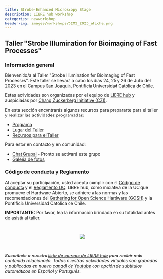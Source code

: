 ```yaml
---
title: Strobe-Enhanced Microscopy Stage
description: LIBRE hub workshop
categories: newworkshop
header-img: images/workshops/SEMS_2023_afiche.png
---
```


## Taller "Strobe Illumination for Bioimaging of Fast Processes"

### Información general

Bienvenido/a al Taller "Strobe Illumination for Bioimaging of Fast Processes". Este taller se llevará a cabo los días 24, 25 y 26 de Julio del 2023 en el Campus [San Joaquin](https://www.uc.cl/universidad/nuestros-campus/san-joaquin/), Pontificia Universidad Católica de Chile.

Estas actividades son organizadas por el equipo de [LIBRE hub](https://librehub.github.io/people/) y auspiciadas por [Chang Zuckerberg Initiative (CZI)](https://chanzuckerberg.com/).

En esta sección encontrarás algunos recursos para prepararte para el taller y realizar las actividades programadas:

- [Programa]()
- [Lugar del Taller]()
- [Recursos para el Taller]()

Para estar en contacto y en comunidad:

- [Chat Grupal]() - Pronto se activará este grupo
- [Galería de fotos](https://www.flickr.com/people/197037882@N02/)

### Código de conducta y Reglamento

Al aceptar su participación, usted acepta cumplir con el [Código de conducta](https://openhardware.science/gosh-2017/gosh-code-of-conduct/) y el [Reglamento UC](https://www.ing.uc.cl/electrica/wp-content/uploads/2020/09/reglamento-laboratorio-de-fabricacin-de-ingeniera-elctrica-fablabv3.pdf). LIBRE hub, como iniciativa de la UC que promueve el Hardware Abierto, se adhiere a las normas y las recomendaciones del [Gathering for Open Science Hardware (GOSH)](https://openhardware.science/) y la Pontificia Universidad Católica de Chile.

**IMPORTANTE:** Por favor, lea la información brindada en su totalidad antes de asistir al taller.

<br>

<p align="center">
<img src="{{site.baseurl}}/images/workshops/SEMS_2023_afiche.png">
</p>

<br>

*Suscribete a nuestra [lista de correos de LIBRE hub](https://mailchi.mp/2efa11be3d6b/libre_hub) para recibir más contenido relacionado. Todas nuestras actividades virtuales son grabadas y publicadas en nuetro [canadl de Youtube](https://www.youtube.com/channel/UCKaffupDA8KKrDE0rd668Xw) con opción de subtítulos automáticos en Español y Portugués.*

<!--

### In-person workshop | Date: 24-26 July, 2023 | Location: [San Joaquin Campus](https://www.uc.cl/universidad/nuestros-campus/san-joaquin/), UC, Santiago, Chile

<br>

We are thrilled to invite you to an exciting hands-on workshop on building, using, and modifying our low-cost microfluidic droplet generation workstation. During the workshop, you will:
- Learn the fundamentals of stroboscopy (visualization of fast-moving particles) in microfluidics research.
- Gain hands-on experience in assembling and operating our low-cost microfluidic droplet generation workstation.
- Explore various applications and research opportunities utilizing droplets microfluidics.
- Collaborate with experts and fellow researchers to exchange ideas and experiences.

Whether you are new to microfluidics or looking to enhance your existing knowledge, this workshop offers an opportunity to expand your skill set and propel your research forward. Don't miss out on this invaluable learning experience.

Spaces are limited, so we encourage you to reserve your spot soon. To register or learn more about the workshop, please fill out [this form](https://tinyurl.com/microfluidics-librehub).

We look forward to seeing you in Chile and embarking on this exciting journey together of open-source technologies!

<p align="center">
<a href="https://tinyurl.com/microfluidics-librehub" target="_blank"><img src="{{site.baseurl}}/images/others/strobeillum.png"></a>
</p>

<br>

*Subscribe to the [LIBRE_hub mailing list](https://mailchi.mp/2efa11be3d6b/libre_hub) for more content related. All online activities are recorded and posted on [Youtube](https://www.youtube.com/channel/UCKaffupDA8KKrDE0rd668Xw) with subtitle options for Spanish and Portuguese.*

-->

